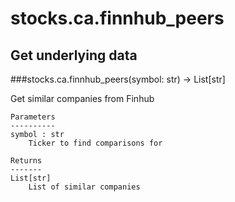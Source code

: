 # stocks.ca.finnhub_peers

## Get underlying data 
###stocks.ca.finnhub_peers(symbol: str) -> List[str]

Get similar companies from Finhub

    Parameters
    ----------
    symbol : str
        Ticker to find comparisons for

    Returns
    -------
    List[str]
        List of similar companies
